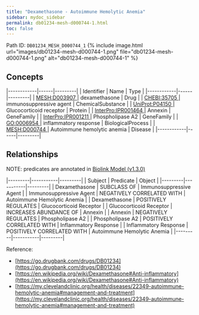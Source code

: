 ```yaml
---
title: "Dexamethasone - Autoimmune Hemolytic Anemia"
sidebar: mydoc_sidebar
permalink: db01234-mesh-d000744-1.html
toc: false 
---
```



Path ID: `DB01234_MESH_D000744_1`
{% include image.html url="images/db01234-mesh-d000744-1.png" file="db01234-mesh-d000744-1.png" alt="db01234-mesh-d000744-1" %}

## Concepts

|------------|------|---------|
| Identifier | Name | Type    |
|------------|------|---------|
| <a href="https://identifiers.org/MESH:D003907">MESH:D003907 </a> | dexamethasone | Drug |
| <a href="https://identifiers.org/CHEBI:35705">CHEBI:35705 </a> | immunosuppressive agent | ChemicalSubstance |
| <a href="https://identifiers.org/UniProt:P04150">UniProt:P04150 </a> | Glucocorticoid receptor | Protein |
| <a href="https://identifiers.org/InterPro:IPR001464">InterPro:IPR001464 </a> | Annexin | GeneFamily |
| <a href="https://identifiers.org/InterPro:IPR001211">InterPro:IPR001211 </a> | Phospholipase A2 | GeneFamily |
| <a href="https://identifiers.org/GO:0006954">GO:0006954 </a> | inflammatory response | BiologicalProcess |
| <a href="https://identifiers.org/MESH:D000744">MESH:D000744 </a> | Autoimmune hemolytic anemia | Disease |
|------------|------|---------|

## Relationships


NOTE: predicates are annotated in <a href="https://github.com/biolink/biolink-model/releases/tag/v1.3.0">Biolink Model (v1.3.0)</a>

|---------|-----------|---------|
| Subject | Predicate | Object  |
|---------|-----------|---------|
| Dexamethasone | SUBCLASS OF | Immunosuppressive Agent |
| Immunosuppressive Agent | NEGATIVELY CORRELATED WITH | Autoimmune Hemolytic Anemia |
| Dexamethasone | POSITIVELY REGULATES | Glucocorticoid Receptor |
| Glucocorticoid Receptor | INCREASES ABUNDANCE OF | Annexin |
| Annexin | NEGATIVELY REGULATES | Phospholipase A2 |
| Phospholipase A2 | POSITIVELY CORRELATED WITH | Inflammatory Response |
| Inflammatory Response | POSITIVELY CORRELATED WITH | Autoimmune Hemolytic Anemia |
|---------|-----------|---------|

Reference: 
  - [https://go.drugbank.com/drugs/DB01234](https://go.drugbank.com/drugs/DB01234)
  - [https://en.wikipedia.org/wiki/Dexamethasone#Anti-inflammatory](https://en.wikipedia.org/wiki/Dexamethasone#Anti-inflammatory)
  - [https://my.clevelandclinic.org/health/diseases/22349-autoimmune-hemolytic-anemia#management-and-treatment](https://my.clevelandclinic.org/health/diseases/22349-autoimmune-hemolytic-anemia#management-and-treatment)
